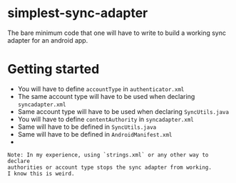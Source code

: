 # simplest-sync-adapter
The bare minimum code that one will have to write to build a working sync adapter for an android app.

# Getting started

- You will have to define `accountType` in `authenticator.xml`
- The same account type will have to be used when declaring `syncadapter.xml`
- Same account type will have to be used when declaring `SyncUtils.java`
- You will have to define `contentAuthority` in `syncadapter.xml`
- Same will have to be defined in `SyncUtils.java`
- Same will have to be defined in `AndroidManifest.xml`
-

```
Note: In my experience, using `strings.xml` or any other way to declare
authorities or account type stops the sync adapter from working.
I know this is weird.
```